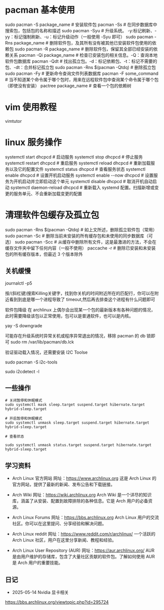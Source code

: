 # pacman 基本使用

sudo pacman -S package_name # 安装软件包
pacman -Ss # 在同步数据库中搜索包，包括包的名称和描述
sudo pacman -Syu # 升级系统。 -y:标记刷新、-yy：标记强制刷新、-u：标记升级动作（一般使用 -Syu 即可）
sudo pacman -Rns package_name # 删除软件包，及其所有没有被其他已安装软件包使用的依赖包
sudo pacman -R package_name # 删除软件包，保留其全部已经安装的依赖关系
pacman -Qi package_name # 检查已安装包的相关信息。-Q：查询本地软件包数据库
pacman -Qdt # 找出孤立包。-d：标记依赖包、-t：标记不需要的包、-dt：合并标记孤立包
sudo pacman -Rns $(pacman -Qtdq) # 删除孤立包
sudo pacman -Fy # 更新命令查询文件列表数据库
pacman -F some_command # 当不知道某个命令属于哪个包时，用来在远程软件包中查询某个命令属于哪个包（即使没有安装）
pactree package_name # 查看一个包的依赖树

# vim 使用教程

vimtutor  

# linux 服务操作

systemctl start dhcpcd # 启动服务
systemctl stop dhcpcd # 停止服务
systemctl restart dhcpcd # 重启服务
systemctl reload dhcpcd # 重新加载服务以及它的配置文件
systemctl status dhcpcd # 查看服务状态
systemctl enable dhcpcd # 设置开机启动服务
systemctl enable --now dhcpcd # 设置服务为开机启动并立即启动这个单元
systemctl disable dhcpcd # 取消开机自动启动
systemctl daemon-reload dhcpcd # 重新载入 systemd 配置。扫描新增或变更的服务单元、不会重新加载变更的配置

# 清理软件包缓存及孤立包 

sudo pacman -Rns $(pacman -Qtdq) # 如上文所述，删除孤立软件包（常用）
sudo pacman -Sc # 删除当前未安装的所有缓存包和未使用的同步数据库（可选）
sudo pacman -Scc # 从缓存中删除所有文件，这是最激进的方法，不会在缓存文件夹中留下任何内容（一般不使用）
paccache -r # 删除已安装和未安装包的所有缓存版本，但最近 3 个版本除外   

## 关机缓慢

journalctl -p5

按/(斜杠键)搜索Killing关键字，找到你关机的时间附近所在的匹配行，你可以在附近看到到底是哪一个进程导致了 timeout,然后再去排查这个进程有什么问题即可



软件包降级
在 archlinux 上偶尔会出现某一个包的最新版本有各种问题的情况，此时需要降级该包以正常使用，包可以是普通软件，也可以是内核。

yay -S downgrade


可能存在升级系统时异常关机或程序异常退出的情况，移除 pacman 的 db 锁即可
sudo rm /var/lib/pacman/db.lck

验证驱动载入情况，还需要安装 I2C Toolse

sudo pacman -S i2c-tools

sudo i2cdetect -l

## 一些操作

```shell
# 关闭暂停和休眠模式
sudo systemctl mask sleep.target suspend.target hibernate.target hybrid-sleep.target

# 开启暂停和休眠模式
sudo systemctl unmask sleep.target suspend.target hibernate.target hybrid-sleep.target

# 查看状态

sudo systemctl unmask status.target suspend.target hibernate.target hybrid-sleep.target

```

## 学习资料

- Arch Linux 官方网站
网址：https://www.archlinux.org
这是 Arch Linux 的官方网站，提供了最新的新闻、发布公告和下载链接。

- Arch Wiki
网址：https://wiki.archlinux.org
Arch Wiki 是一个详尽的知识库，涵盖了从安装、配置到故障排除的各种信息。它是 Arch 用户的必备资源。

- Arch Linux Forums
网址：https://bbs.archlinux.org
Arch Linux 用户的交流社区。你可以在这里提问、分享经验和解决问题。

- Arch Linux reddit
网址：https://www.reddit.com/r/archlinux/
一个活跃的 Arch Linux 社区，用户在这里分享新闻、教程和经验。
    
- Arch Linux User Repository (AUR)
网址：https://aur.archlinux.org/
AUR 是由用户维护的存储库，包含了大量社区贡献的软件包。了解如何使用 AUR 是 Arch 用户的重要技能。 


## 日记

- 2025-05-14  Nvidia 显卡相关 

https://bbs.archlinux.org/viewtopic.php?id=295724